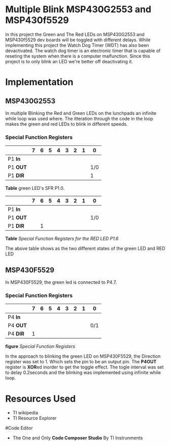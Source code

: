 # Multiple Blink MSP430G2553 and MSP430f5529

In this project the Green and The Red LEDs on MSP430G2553 and MSP430f5529 dev boards will be toggled with different delays. While  implementing this project the Watch Dog Timer (WDT) has also been devactivated. The watch dog timer is an electronic timer that is capable of reseting the system when there is a computer malfunction. Since this project is to only blink an LED we're better off deactivating it. 

# Implementation
## MSP430G2553
In multiple Blinking the Red and Green LEDs on the lunchpads an infinite while loop was used where. The itteration through the code in the loop makes the green and red LEDs to blink in different speeds.  
### Special Function Registers

||7|6|5|4|3|2|1|0|
|---------|--|--|--|--|--|--|--|--|
|P1 **In**|||||||||
|P1 **OUT**||||||||1/0|
|P1 **DIR**||||||||1|

**Table** green LED's SFR P1.0.

||7|6|5|4|3|2|1|0|
|---------|--|--|--|--|--|--|--|--|
|P1 **In**|||||||||
|P1 **OUT**||||||||1/0|
|P1 **DIR**||1|||||||

**Table** *Special Function Registers for the RED LED P1.6* 

The above table shows as the two different states of the green LED and RED LED

## MSP430F5529
In MSP430F5529, the green led is connected to P4.7.
### Special Function Registers

||7|6|5|4|3|2|1|0|
|---------|--|--|--|--|--|--|--|--|
|P4 **In**|||||||||
|P4 **OUT**||||||||0/1|
|P4 **DIR**|1||||||||

**figure** *Special Function Registers* 

In the approach to blinking the green LED on MSP430F5529, the Direction register was set to 1. Which sets the pin to be an output pin. The **P4OUT** register is **XOR**ed inorder to get the toggle effect. The togle interval was set to delay 0.2seconds and the blinking was implemented using infinite while loop.

# Resources Used
* TI wikipedia 
* TI Resource Explorer

#Code Editor
* The One and Only **Code Composer Studio** By TI Instrunments 
